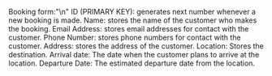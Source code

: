 Booking form:"\n"
    ID (PRIMARY KEY): generates next number whenever a new booking is made.
    Name: stores the name of the customer who makes the booking.
    Email Address: stores email addresses for contact with the customer.
    Phone Number: stores phone numbers for contact with the customer.
    Address: stores the address of the customer.
    Location: Stores the destination.
    Arrival date: The date when the customer plans to arrive at the location.
    Departure Date: The estimated departure date from the location.